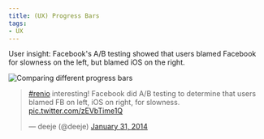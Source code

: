 ```yaml
---
title: (UX) Progress Bars
tags:
- UX
---
```

User insight: Facebook's A/B testing showed that users blamed Facebook for slowness on the left, but blamed iOS on the right.

![Comparing different progress bars](2014-01-31-ux-progress-bars--compare-phones.jpg "Comparing different progress bars")

<blockquote class="twitter-tweet"><p lang="en" dir="ltr"><a href="https://twitter.com/hashtag/renio?src=hash&amp;ref_src=twsrc%5Etfw">#renio</a> interesting! Facebook did A/B testing to determine that users blamed FB on left, iOS on right, for slowness. <a href="http://t.co/zEVbTime1Q">pic.twitter.com/zEVbTime1Q</a></p>&mdash; deeje (@deeje) <a href="https://twitter.com/deeje/status/429387728099086336?ref_src=twsrc%5Etfw">January 31, 2014</a></blockquote> <script async src="https://platform.twitter.com/widgets.js" charset="utf-8"></script>
